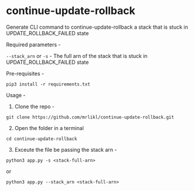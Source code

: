 # continue-update-rollback

Generate CLI command to continue-update-rollback a stack that is stuck in UPDATE_ROLLBACK_FAILED state

Required parameters -

`--stack_arn` or `-s` - The full arn of the stack that is stuck in UPDATE_ROLLBACK_FAILED state

Pre-requisites -

```
pip3 install -r requirements.txt
```

Usage -

1. Clone the repo -

```
git clone https://github.com/mrlikl/continue-update-rollback.git
```

2. Open the folder in a terminal

```
cd continue-update-rollback
```

3. Exceute the file be passing the stack arn -

```
python3 app.py -s <stack-full-arn>
```

or

```
python3 app.py --stack_arn <stack-full-arn>
```
